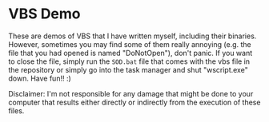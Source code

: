 # VBS Demo
These are demos of VBS that I have written myself, including their binaries.
However, sometimes you may find some of them really annoying (e.g. the file that you had opened is named "DoNotOpen"), don't panic.
If you want to close the file, simply run the ```SOD.bat``` file that comes with the vbs file in the repository or simply go into the task manager and shut "wscript.exe" down.
Have fun!! :)

Disclaimer: I'm not responsible for any damage that might be done to your computer that results either directly or indirectly from the execution of these files.
